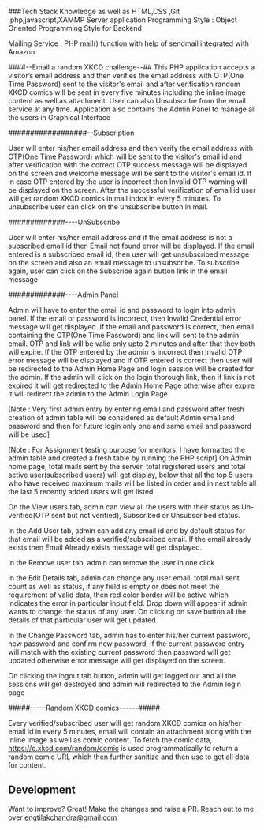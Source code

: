 ###Tech Stack Knowledge
as well as HTML,CSS ,Git ,php,javascript,XAMMP Server application
Programming Style : Object Oriented Programming Style for Backend

Mailing Service : PHP mail() function with help of sendmail integrated with Amazon

####--Email a random XKCD challenge--##
This PHP application accepts a visitor’s email address and then verifies the email address with OTP(One Time Password) sent to the visitor's email and after verification random XKCD comics will be sent in every five minutes including the inline image content as well as attachment. User can also Unsubscribe from the email service at any time. Application also contains the Admin Panel to manage all the users in Graphical Interface

##################--Subscription

User will enter his/her email address and then verify the email address with OTP(One Time Password) which will be sent to the visitor's email id and after verification with the correct OTP success message will be displayed on the screen and welcome message will be sent to the visitor's email id. If in case OTP entered by the user is incorrect then Invalid OTP warning will be displayed on the screen. After the successful verification of email id user will get random XKCD comics in mail indox in every 5 minutes. To unsubscribe user can click on the unsubscribe button in mail.


#############----UnSubscribe

User will enter his/her email address and if the email address is not a subscribed email id then Email not found error will be displayed. If the email entered is a subscribed email id, then user will get unsubscribed message on the screen and also an email message to unsubscribe. To subscribe again, user can click on the Subscribe again button link in the email message


#############----Admin Panel


Admin will have to enter the email id and password to login into admin panel. If the email or password is incorrect, then Invalid Credential error message will get displayed. If the email and password is correct, then email containing the OTP(One Time Password) and link will sent to the admin email. OTP and link will be valid only upto 2 minutes and after that they both will expire. If the OTP entered by the admin is incorrect then Invalid OTP error message will be displayed and if OTP entered is correct then user will be redirected to the Admin Home Page and login session will be created for the admin. If the admin will click on the login thorough link, then if link is not expired it will get redirected to the Admin Home Page otherwise after expire it will redirect the admin to the Admin Login Page.

[Note : Very first admin entry by entering email and password after fresh creation of admin table will be considered as default Admin email and password and then for future login only one and same email and password will be used]

[Note : For Assignment testing purpose for mentors, I have formatted the admin table and created a fresh table by running the PHP script]
On Admin home page, total mails sent by the server, total registered users and total active user(subscribed users) will get display, below that all the top 5 users who have received maximum mails will be listed in order and in next table all the last 5 recently added users will get listed.

On the View users tab, admin can view all the users with their status as Un-verified(OTP sent but not verified), Subscribed or Unsubscribed status.

In the Add User tab, admin can add any email id and by default status for that email will be added as a verified/subscribed email. If the email already exists then Email Already exists message will get displayed.

In the Remove user tab, admin can remove the user in one click

In the Edit Details tab, admin can change any user email, total mail sent count as well as status, if any field is empty or does not meet the requirement of valid data, then red color border will be active which indicates the error in particular input field. Drop down will appear if admin wants to change the status of any user. On clicking on save button all the details of that particular user will get updated.

In the Change Password tab, admin has to enter his/her current password, new password and confirm new password, if the current password entry will match with the existing current password then password will get updated otherwise error message will get displayed on the screen.

On clicking the logout tab button, admin will get logged out and all the sessions will get destroyed and admin will redirected to the Admin login page



#####-----Random XKCD comics------#####

Every verified/subscribed user will get random XKCD comics on his/her email id in every 5 minutes, email will contain an attachment along with the inline image as well as comic content. To fetch the comic data, https://c.xkcd.com/random/comic is used programmatically to return a random comic URL which then further sanitize and then use to get all data for content.



## Development

Want to improve? Great! Make the changes and raise a PR. Reach out to me over engtilakchandra@gmail.com
